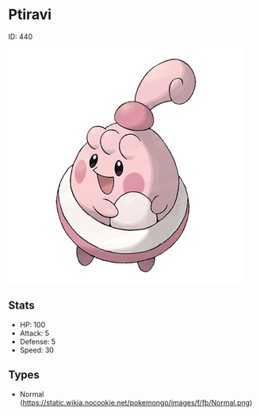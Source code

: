 # Ptiravi


ID: 440

![](https://raw.githubusercontent.com/PokeAPI/sprites/master/sprites/pokemon/other/official-artwork/440.png "Ptiravi")

## Stats


 - HP: 100
 - Attack: 5
 - Defense: 5
 - Speed: 30

## Types


 - Normal (https://static.wikia.nocookie.net/pokemongo/images/f/fb/Normal.png)
